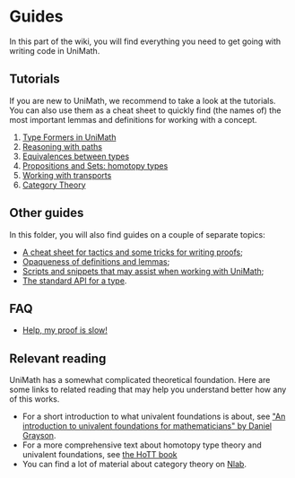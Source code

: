 # Guides
In this part of the wiki, you will find everything you need to get going with writing code in UniMath.

## Tutorials
If you are new to UniMath, we recommend to take a look at the tutorials. You can also use them as a cheat sheet to quickly find (the names of) the most important lemmas and definitions for working with a concept.

1. [Type Formers in UniMath](./tutorials/t01-type-formers.md)
2. [Reasoning with paths](./tutorials/t02-paths.md)
3. [Equivalences between types](./tutorials/t03-equivalences.md)
4. [Propositions and Sets: homotopy types](./tutorials/t04-htypes.md)
5. [Working with transports](./tutorials/t05-transports.md)
6. [Category Theory](./tutorials/t06-category-theory.md)

## Other guides
In this folder, you will also find guides on a couple of separate topics:
* [A cheat sheet for tactics and some tricks for writing proofs](./Tactics-and-tricks.md);
* [Opaqueness of definitions and lemmas](./Opaqueness.md);
* [Scripts and snippets that may assist when working with UniMath](./Scripts-and-snippets.md);
* [The standard API for a type](./The-standard-API-for-a-type.md).

## FAQ
* [Help, my proof is slow!](./faq/Slow-proof.md)

## Relevant reading
UniMath has a somewhat complicated theoretical foundation. Here are some links to related reading that may help you understand better how any of this works.

* For a short introduction to what univalent foundations is about, see ["An introduction to univalent foundations for mathematicians" by Daniel Grayson](https://arxiv.org/pdf/1711.01477).
* For a more comprehensive text about homotopy type theory and univalent foundations, see [the HoTT book](https://homotopytypetheory.org/book/)
* You can find a lot of material about category theory on [Nlab](https://ncatlab.org/).

